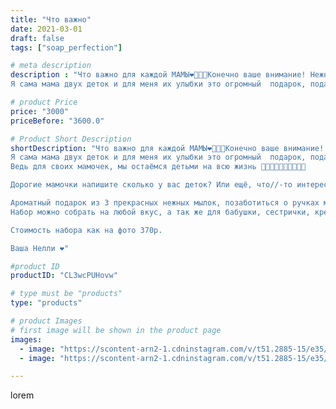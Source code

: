 ```yaml
---
title: "Что важно"
date: 2021-03-01
draft: false
tags: ["soap_perfection"]

# meta description
description : "Что важно для каждой МАМЫ❤️💛🧡💚Конечно ваше внимание! Нежный поцелуй и обнимашки🤗
Я сама мама двух деток и для меня их улыбки это огромный  подарок, подарок судь"

# product Price
price: "3000"
priceBefore: "3600.0"

# Product Short Description
shortDescription: "Что важно для каждой МАМЫ❤️💛🧡💚Конечно ваше внимание! Нежный поцелуй и обнимашки🤗
Я сама мама двух деток и для меня их улыбки это огромный  подарок, подарок судьбы!
Ведь для своих мамочек, мы остаёмся детьми на всю жизнь 🤰🤱👩‍👧‍👧👩‍👧‍👦👩‍👧

Дорогие мамочки напишите сколько у вас деток? Или ещё, что//-то интересное. Давайте познакомимся☺️

Ароматный подарок из 3 прекрасных нежных мылок, позаботиться о ручках мамы☺️
Набор можно собрать на любой вкус, а так же для бабушки, сестрички, крестной...

Стоимость набора как на фото 370р.

Ваша Нелли ❤️"

#product ID
productID: "CL3wcPUHovw"

# type must be "products"
type: "products"

# product Images
# first image will be shown in the product page
images:
  - image: "https://scontent-arn2-1.cdninstagram.com/v/t51.2885-15/e35/156282890_3543713122344846_9014451999660392890_n.jpg?se=7&tp=1&_nc_ht=scontent-arn2-1.cdninstagram.com&_nc_cat=106&_nc_ohc=1vtREUp7G34AX8nF_r8&ccb=7-4&oh=50b4f13277d946bb666136fe97b079c8&oe=6084D466&ig_cache_key=MjUxOTY5NTU2MDcyNDQ0OTUyMw%3D%3D.2-ccb7-4"
  - image: "https://scontent-arn2-1.cdninstagram.com/v/t51.2885-15/e35/155492802_1346621692391670_5541300306755264287_n.jpg?se=7&tp=1&_nc_ht=scontent-arn2-1.cdninstagram.com&_nc_cat=106&_nc_ohc=RNr9ZpTUdMwAX_xQpUp&ccb=7-4&oh=d1212673425e31941af38db1ad7632b8&oe=6083E3EC&ig_cache_key=MjUxOTY5NTU2MDczMzA2MTIzMg%3D%3D.2-ccb7-4"

---
```

lorem
